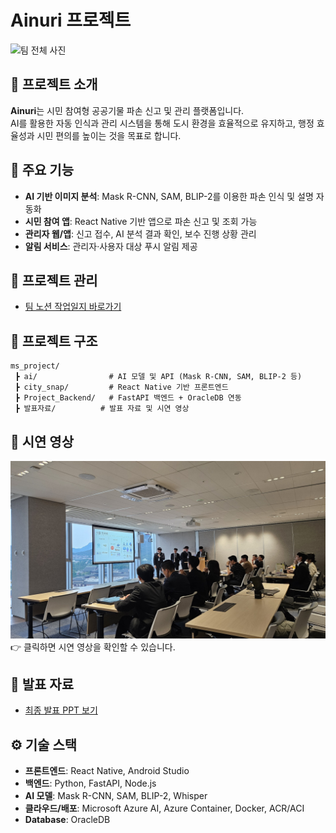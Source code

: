 # Ainuri 프로젝트

![팀 전체 사진](발표%20자료/DSC00560.JPG)

## 📌 프로젝트 소개
**Ainuri**는 시민 참여형 공공기물 파손 신고 및 관리 플랫폼입니다.  
AI를 활용한 자동 인식과 관리 시스템을 통해 도시 환경을 효율적으로 유지하고, 행정 효율성과 시민 편의를 높이는 것을 목표로 합니다.  

## 🚀 주요 기능
- **AI 기반 이미지 분석**: Mask R-CNN, SAM, BLIP-2를 이용한 파손 인식 및 설명 자동화  
- **시민 참여 앱**: React Native 기반 앱으로 파손 신고 및 조회 가능  
- **관리자 웹/앱**: 신고 접수, AI 분석 결과 확인, 보수 진행 상황 관리  
- **알림 서비스**: 관리자·사용자 대상 푸시 알림 제공

## 📔 프로젝트 관리
- [팀 노션 작업일지 바로가기](https://www.notion.so/MS-_-2623063e76788088b526cc2f40b0911f?source=copy_link)

## 📂 프로젝트 구조
```
ms_project/
 ┣ ai/                # AI 모델 및 API (Mask R-CNN, SAM, BLIP-2 등)
 ┣ city_snap/         # React Native 기반 프론트엔드
 ┣ Project_Backend/   # FastAPI 백엔드 + OracleDB 연동
 ┣ 발표자료/          # 발표 자료 및 시연 영상
```

## 🎥 시연 영상
[![시연 영상](발표%20자료/KakaoTalk_20250828_120746622_28.jpg)](발표%20자료/시연영상.mp4)  
👉 클릭하면 시연 영상을 확인할 수 있습니다.

## 📑 발표 자료
- [최종 발표 PPT 보기](발표%20자료/Ainuri_최종발표_제출용.pptx)

## ⚙️ 기술 스택
- **프론트엔드**: React Native, Android Studio  
- **백엔드**: Python, FastAPI, Node.js
- **AI 모델**: Mask R-CNN, SAM, BLIP-2, Whisper  
- **클라우드/배포**: Microsoft Azure AI, Azure Container, Docker, ACR/ACI
- **Database**: OracleDB


